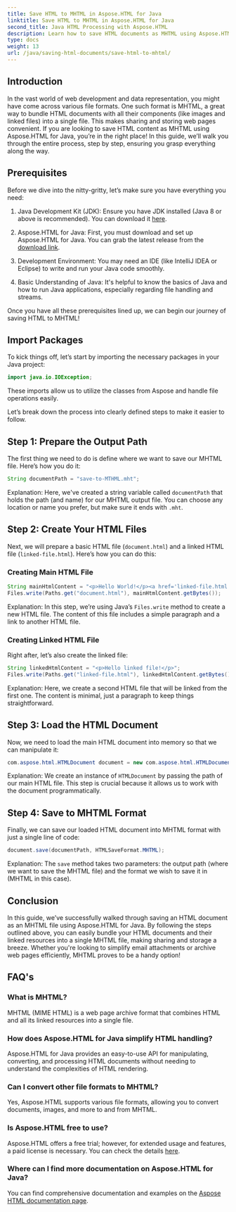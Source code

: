 ```yaml
---
title: Save HTML to MHTML in Aspose.HTML for Java
linktitle: Save HTML to MHTML in Aspose.HTML for Java
second_title: Java HTML Processing with Aspose.HTML
description: Learn how to save HTML documents as MHTML using Aspose.HTML for Java with this step-by-step guide, complete with code examples and practical tips.
type: docs
weight: 13
url: /java/saving-html-documents/save-html-to-mhtml/
---
```

## Introduction
In the vast world of web development and data representation, you might have come across various file formats. One such format is MHTML, a great way to bundle HTML documents with all their components (like images and linked files) into a single file. This makes sharing and storing web pages convenient. If you are looking to save HTML content as MHTML using Aspose.HTML for Java, you’re in the right place! In this guide, we’ll walk you through the entire process, step by step, ensuring you grasp everything along the way.

## Prerequisites

Before we dive into the nitty-gritty, let’s make sure you have everything you need:

1. Java Development Kit (JDK): Ensure you have JDK installed (Java 8 or above is recommended). You can download it [here](https://www.oracle.com/java/technologies/javase/javase-jdk8-downloads.html).
  
2. Aspose.HTML for Java: First, you must download and set up Aspose.HTML for Java. You can grab the latest release from the [download link](https://releases.aspose.com/html/java/).

3. Development Environment: You may need an IDE (like IntelliJ IDEA or Eclipse) to write and run your Java code smoothly.

4. Basic Understanding of Java: It's helpful to know the basics of Java and how to run Java applications, especially regarding file handling and streams.

Once you have all these prerequisites lined up, we can begin our journey of saving HTML to MHTML!

## Import Packages

To kick things off, let’s start by importing the necessary packages in your Java project:

```java
import java.io.IOException;
```

These imports allow us to utilize the classes from Aspose and handle file operations easily. 

Let’s break down the process into clearly defined steps to make it easier to follow.

## Step 1: Prepare the Output Path

The first thing we need to do is define where we want to save our MHTML file. Here’s how you do it:

```java
String documentPath = "save-to-MTHML.mht";
```

Explanation: Here, we've created a string variable called `documentPath` that holds the path (and name) for our MHTML output file. You can choose any location or name you prefer, but make sure it ends with `.mht`.

## Step 2: Create Your HTML Files

Next, we will prepare a basic HTML file (`document.html`) and a linked HTML file (`linked-file.html`). Here’s how you can do this:

### Creating Main HTML File

```java
String mainHtmlContent = "<p>Hello World!</p><a href='linked-file.html'>linked file</a>";
Files.write(Paths.get("document.html"), mainHtmlContent.getBytes());
```

Explanation: In this step, we’re using Java’s `Files.write` method to create a new HTML file. The content of this file includes a simple paragraph and a link to another HTML file.

### Creating Linked HTML File 

Right after, let’s also create the linked file:

```java
String linkedHtmlContent = "<p>Hello linked file!</p>";
Files.write(Paths.get("linked-file.html"), linkedHtmlContent.getBytes());
```

Explanation: Here, we create a second HTML file that will be linked from the first one. The content is minimal, just a paragraph to keep things straightforward.

## Step 3: Load the HTML Document

Now, we need to load the main HTML document into memory so that we can manipulate it:

```java
com.aspose.html.HTMLDocument document = new com.aspose.html.HTMLDocument("document.html");
```

Explanation: We create an instance of `HTMLDocument` by passing the path of our main HTML file. This step is crucial because it allows us to work with the document programmatically.

## Step 4: Save to MHTML Format

Finally, we can save our loaded HTML document into MHTML format with just a single line of code:

```java
document.save(documentPath, HTMLSaveFormat.MHTML);
```

Explanation: The `save` method takes two parameters: the output path (where we want to save the MHTML file) and the format we wish to save it in (MHTML in this case). 

## Conclusion
In this guide, we’ve successfully walked through saving an HTML document as an MHTML file using Aspose.HTML for Java. By following the steps outlined above, you can easily bundle your HTML documents and their linked resources into a single MHTML file, making sharing and storage a breeze. Whether you're looking to simplify email attachments or archive web pages efficiently, MHTML proves to be a handy option!

## FAQ's

### What is MHTML?
MHTML (MIME HTML) is a web page archive format that combines HTML and all its linked resources into a single file.

### How does Aspose.HTML for Java simplify HTML handling?
Aspose.HTML for Java provides an easy-to-use API for manipulating, converting, and processing HTML documents without needing to understand the complexities of HTML rendering.

### Can I convert other file formats to MHTML?
Yes, Aspose.HTML supports various file formats, allowing you to convert documents, images, and more to and from MHTML.

### Is Aspose.HTML free to use?
Aspose.HTML offers a free trial; however, for extended usage and features, a paid license is necessary. You can check the details [here](https://purchase.aspose.com/buy).

### Where can I find more documentation on Aspose.HTML for Java?
You can find comprehensive documentation and examples on the [Aspose HTML documentation page](https://reference.aspose.com/html/java/).
